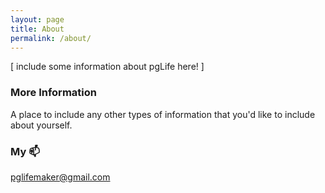 ```yaml
---
layout: page
title: About
permalink: /about/
---
```


[ include some information about pgLife here! ]

### More Information

A place to include any other types of information that you'd like to include about yourself.

### My :mailbox:

[pglifemaker@gmail.com](mailto:pglife@gmail.com)


